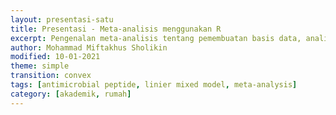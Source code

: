 ```yaml
---
layout: presentasi-satu
title: Presentasi - Meta-analisis menggunakan R
excerpt: Pengenalan meta-analisis tentang pemembuatan basis data, analisis data, dan intepretasi hasil
author: Mohammad Miftakhus Sholikin
modified: 10-01-2021
theme: simple
transition: convex 
tags: [antimicrobial peptide, linier mixed model, meta-analysis]
category: [akademik, rumah]
---
```




<section data-markdown
 data-transition="zoom"
 id = "sampul">
 <script> 
 <h2><a href = "{{ site.github.url }}/laman/akademik/">Pelatihan Meta-Analisis Menggunakan R</a></h2>
 </script>
</section>

<section data-markdown
 data-transition="zoom">
 <script> 
 <img src={{ site.github.url }}/images/postingan/2021-01-10-presentasi-pelatihan-metal/rober-gentleman.jpg width="150" height="150">
 <img src={{ site.github.url }}/images/postingan/2021-01-10-presentasi-pelatihan-metal/ross-Ihaka.jpg width="150" height="150">

 --[rober-gentleman](https://mathgenealogy.org/id.php?id=26386)--
 --[ross-Ihaka](https://en.wikipedia.org/wiki/Ross_Ihaka)--

 <img src={{ site.github.url }}/images/postingan/2021-01-10-presentasi-pelatihan-metal/rlogo.svg width="85" height="85">

 https://cran.r-project.org/
 
 <small>Kembali ke <a href="#/sampul">sampul</a> atau <a href="{{ site.github.url }}/laman/akademik/">akademik</a> bisa juga <a href="{{ site.github.url }}/akademik/rumah/presentasi-pelatihan-metal/?print-pdf#/sampul">print pdf</a></small>
 </script> 
</section>

<section data-markdown
  data-transition="zoom">
  <script>
 <img src={{ site.github.url }}/images/postingan/2021-01-10-presentasi-pelatihan-metal/presentasi-metal-1.svg width="575" height="575">
 </script>
</section>

<section data-markdown
 data-transition="zoom">
 <script>
 <h3><a href="#/sampul">Apa itu __Metal__ (Meta-Analisis)?</a></h3>

 <img src={{ site.github.url }}/images/postingan/2021-01-10-presentasi-pelatihan-metal/presentasi-metal-2.svg width="475" height="475">

 </script>
</section>

<section data-markdown
 data-transition="zoom">
 <script>
 <h3><a href="#/sampul">Penentuan dan Pecarian Topik Metal</a></h3>

 <img src={{ site.github.url }}/images/postingan/2021-01-10-presentasi-pelatihan-metal/presentasi-metal-3.svg width="475" height="475">

 </script>
</section>

<section data-markdown
 data-transition="zoom">
 <script>
 <h3><a href="#/sampul">PRISMA dan Metal</a></h3>

 <img src={{ site.github.url }}/images/postingan/2021-01-10-presentasi-pelatihan-metal/presentasi-metal-4.svg width="475" height="475">
 
 </script>
</section>

<section data-markdown
 data-transition="zoom">
 <script>
 <h3><a href="#/sampul">Penyususnan Data dan Analisis dengan R</a></h3>

 <img src={{ site.github.url }}/images/postingan/2021-01-10-presentasi-pelatihan-metal/presentasi-metal-5.svg width="475" height="475">
 
 </script>
</section>

<section data-markdown
 data-transition-speed="fast">
 <script>
 Presentasi ini dibuat menggunakan [Reveal.js Demo Website](https://lab.hakim.se/reveal-js/#/)
 
 <small>Kembali ke <a href="#/sampul">sampul</a> atau <a href="{{ site.github.url }}/laman/akademik/">akademik</small></a></small>
 </script>
</section>
